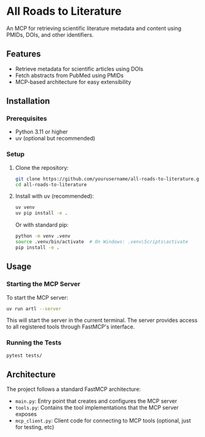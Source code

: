 # All Roads to Literature

An MCP for retrieving scientific literature metadata and content using PMIDs, DOIs, and other identifiers.

## Features

- Retrieve metadata for scientific articles using DOIs
- Fetch abstracts from PubMed using PMIDs
- MCP-based architecture for easy extensibility

## Installation

### Prerequisites

- Python 3.11 or higher
- uv (optional but recommended)

### Setup

1. Clone the repository:
   ```bash
   git clone https://github.com/yourusername/all-roads-to-literature.git
   cd all-roads-to-literature
   ```

2. Install with uv (recommended):
   ```bash
   uv venv
   uv pip install -e .
   ```

   Or with standard pip:
   ```bash
   python -m venv .venv
   source .venv/bin/activate  # On Windows: .venv\Scripts\activate
   pip install -e .
   ```

## Usage

### Starting the MCP Server

To start the MCP server:

```bash
uv run artl --server
```

This will start the server in the current terminal. The server provides access to all registered tools through FastMCP's interface.

### Running the Tests

```bash
pytest tests/
```

## Architecture

The project follows a standard FastMCP architecture:

- `main.py`: Entry point that creates and configures the MCP server
- `tools.py`: Contains the tool implementations that the MCP server exposes
- `mcp_client.py`: Client code for connecting to MCP tools (optional, just for testing, etc)


